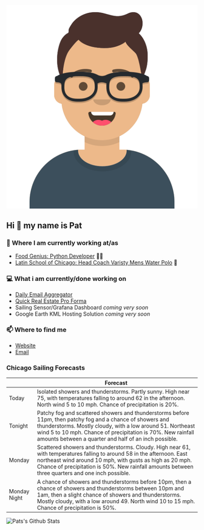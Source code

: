 [![Social banner for p-j-falconer](https://raw.githubusercontent.com/P-J-FALCONER/P-J-FALCONER/master/assets/avataaars.svg)](https://patfalconer.com/)
## Hi :wave: my name is Pat

### 💼 Where I am currently working at/as
- [Food Genius: Python Developer](https://getfoodgenius.com/) 🍔🐍
- [Latin School of Chicago: Head Coach Varisty Mens Water Polo](https://www.latinschool.org/) 🤽


### 💻 What i am currently/done working on
 - [Daily Email Aggregator](https://github.com/P-J-FALCONER/dott_daily_mail)
 - [Quick Real Estate Pro Forma](https://github.com/P-J-FALCONER/henry)
 - Sailing Sensor/Grafana Dashboard *coming very soon*
 - Google Earth KML Hosting Solution *coming very soon*

### 📫 Where to find me
 - [Website](https://patfalconer.com/)
 - [Email](mailto:patrick.j.falconer@gmail.com)


### Chicago Sailing Forecasts
|   | Forecast  |
|---|---|
| Today | Isolated showers and thunderstorms. Partly sunny. High near 75, with temperatures falling to around 62 in the afternoon. North wind 5 to 10 mph. Chance of precipitation is 20%. |
| Tonight | Patchy fog and scattered showers and thunderstorms before 11pm, then patchy fog and a chance of showers and thunderstorms. Mostly cloudy, with a low around 51. Northeast wind 5 to 10 mph. Chance of precipitation is 70%. New rainfall amounts between a quarter and half of an inch possible. |
| Monday | Scattered showers and thunderstorms. Cloudy. High near 61, with temperatures falling to around 58 in the afternoon. East northeast wind around 10 mph, with gusts as high as 20 mph. Chance of precipitation is 50%. New rainfall amounts between three quarters and one inch possible. |
| Monday Night | A chance of showers and thunderstorms before 10pm, then a chance of showers and thunderstorms between 10pm and 1am, then a slight chance of showers and thunderstorms. Mostly cloudy, with a low around 49. North wind 10 to 15 mph. Chance of precipitation is 50%. |

![Pats's Github Stats](https://github-readme-stats.vercel.app/api?username=p-j-falconer&show_icons=true&theme=radical)
